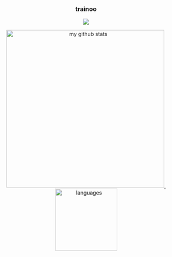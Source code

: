 <h3 align="center">trainoo</h3>

<a href="#">
    <p align="center">
        <img src="https://github-profile-trophy.vercel.app/?username=trainoozhou&column=7&theme=onedark&no-frame=true&no-bg=true"/>
    </p>
</a>
<a align="center" href="#">
    <p align="center">
    <img src="https://github-readme-stats.vercel.app/api?username=trainoozhou&show_icons=true&theme=onedark&hide_border=true&bg_color=00000000" alt="my github stats" width="420"/>&nbsp;<img src="https://github-readme-stats.vercel.app/api/top-langs/?username=trainoozhou&layout=compact&theme=onedark&hide_border=true&bg_color=00000000" alt="languages" height="165">
    </p>
</a>
